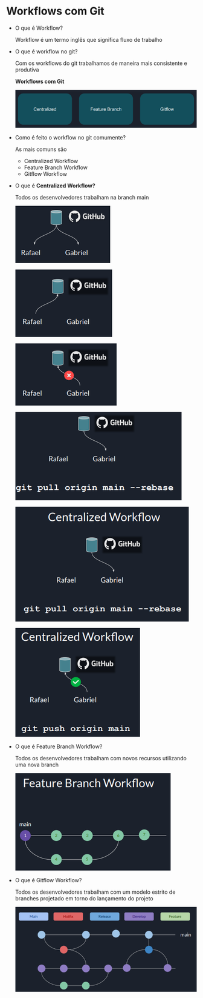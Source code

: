 # Workflows com Git

- O que é Workflow?
    
    Workflow é um termo inglês que significa fluxo de trabalho
    
- O que é workflow no git?
    
    Com os workflows do git trabalhamos de maneira mais consistente e produtiva
    
    **Workflows com Git**
    
    ![Untitled](Workflows%20com%20Git%205f79ee67a7de4d638551c6703af829eb/Untitled.png)
    
- Como é feito o workflow no git comumente?
    
    As mais comuns são
    
    - Centralized Workflow
    - Feature Branch Workflow
    - Gitflow Workflow
- O que é **Centralized Workflow?**
    
    Todos os desenvolvedores trabalham na branch main
    
    ![Untitled](Workflows%20com%20Git%205f79ee67a7de4d638551c6703af829eb/Untitled%201.png)
    
    ![Untitled](Workflows%20com%20Git%205f79ee67a7de4d638551c6703af829eb/Untitled%202.png)
    
    ![Untitled](Workflows%20com%20Git%205f79ee67a7de4d638551c6703af829eb/Untitled%203.png)
    
    ![Untitled](Workflows%20com%20Git%205f79ee67a7de4d638551c6703af829eb/Untitled%204.png)
    
    ![Untitled](Workflows%20com%20Git%205f79ee67a7de4d638551c6703af829eb/Untitled%205.png)
    
    ![Untitled](Workflows%20com%20Git%205f79ee67a7de4d638551c6703af829eb/Untitled%206.png)
    
- O que é Feature Branch Workflow?
    
    Todos os desenvolvedores trabalham com novos recursos utilizando uma nova branch
    
    ![Untitled](Workflows%20com%20Git%205f79ee67a7de4d638551c6703af829eb/Untitled%207.png)
    
- O que é Gitflow Workflow?
    
    Todos os desenvolvedores trabalham com um modelo estrito de branches projetado em torno do lançamento do projeto
    
    ![Untitled](Workflows%20com%20Git%205f79ee67a7de4d638551c6703af829eb/Untitled%208.png)